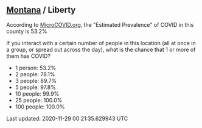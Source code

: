 
## [Montana](/united-states/montana) / Liberty

According to [MicroCOVID.org](http://microcovid.org),
the "Estimated Prevalence" of COVID in this county is 53.2%

If you interact with a certain number of people in this location
(all at once in a group, or spread out across the day), what is the chance that
1 or more of them has COVID?

- 1 person: 53.2%
- 2 people: 78.1%
- 3 people: 89.7%
- 5 people: 97.8%
- 10 people: 99.9%
- 25 people: 100.0%
- 100 people: 100.0%

Last updated: 2020-11-29 00:21:35.629943 UTC
